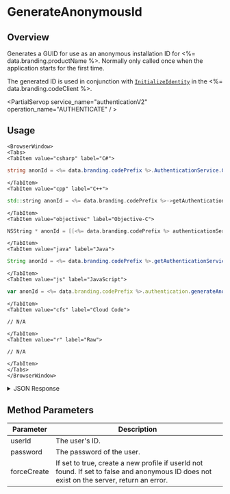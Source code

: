 # GenerateAnonymousId
## Overview
Generates a GUID for use as an anonymous installation ID for <%= data.branding.productName %>. Normally only called once when the application starts for the first time.

The generated ID is used in conjunction with [<code>InitializeIdentity</code>](/api/capi/client/initializeidentity) in the <%= data.branding.codeClient %>.

<PartialServop service_name="authenticationV2" operation_name="AUTHENTICATE" / >

## Usage

```mdx-code-block
<BrowserWindow>
<Tabs>
<TabItem value="csharp" label="C#">
```

```csharp
string anonId = <%= data.branding.codePrefix %>.AuthenticationService.GenerateAnonymousId();
```

```mdx-code-block
</TabItem>
<TabItem value="cpp" label="C++">
```

```cpp
std::string anonId = <%= data.branding.codePrefix %>->getAuthenticationService()->generateAnonymousId();
```

```mdx-code-block
</TabItem>
<TabItem value="objectivec" label="Objective-C">
```

```objectivec
NSString * anonId = [[<%= data.branding.codePrefix %> authenticationService] generateAnonymousId];
```

```mdx-code-block
</TabItem>
<TabItem value="java" label="Java">
```

```java
String anonId = <%= data.branding.codePrefix %>.getAuthenticationService().generateAnonymousId();
```

```mdx-code-block
</TabItem>
<TabItem value="js" label="JavaScript">
```

```javascript
var anonId = <%= data.branding.codePrefix %>.authentication.generateAnonymousId();
```

```mdx-code-block
</TabItem>
<TabItem value="cfs" label="Cloud Code">
```

```cfscript
// N/A
```

```mdx-code-block
</TabItem>
<TabItem value="r" label="Raw">
```

```cfscript
// N/A
```

```mdx-code-block
</TabItem>
</Tabs>
</BrowserWindow>
```

<details>
<summary>JSON Response</summary>

```cfscript
// N/A
```
</details>

## Method Parameters
Parameter | Description
--------- | -----------
userId | The user's ID.
password | The password of the user.
forceCreate | If set to true, create a new profile if userId not found. If set to false and anonymous ID does not exist on the server, return an error.


